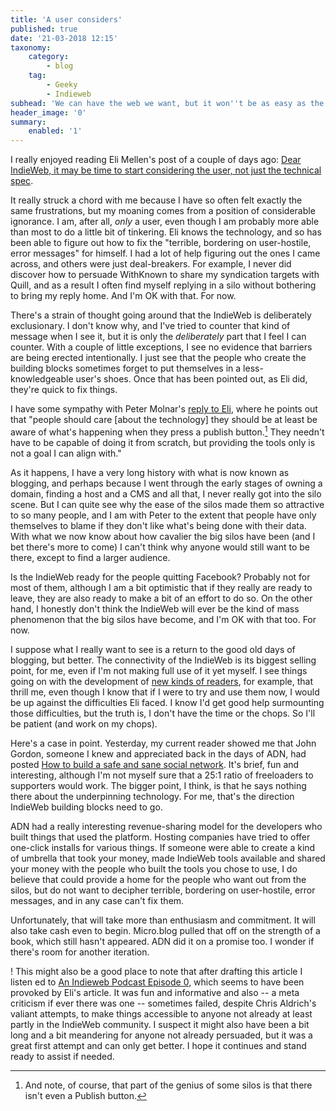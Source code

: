 ```yaml
---
title: 'A user considers'
published: true
date: '21-03-2018 12:15'
taxonomy:
    category:
        - blog
    tag:
        - Geeky
        - Indieweb
subhead: 'We can have the web we want, but it won''t be as easy as the web we don''t want.'
header_image: '0'
summary:
    enabled: '1'
---
```


I really enjoyed reading Eli Mellen's post of a couple of days ago: <a class="u-in-reply-to" href="https://eli.li/entry.php?id=20180318015703" >Dear IndieWeb, it may be time to start considering the user, not just the technical spec</a >.

It really struck a chord with me because I have so often felt exactly the same frustrations, but my moaning comes from a position of considerable ignorance. I am, after all, *only* a user, even though I am probably more able than most to do a little bit of tinkering. Eli knows the technology, and so has been able to figure out how to fix the "terrible, bordering on user-hostile, error messages" for himself. I had a lot of help figuring out the ones I came across, and others were just deal-breakers. For example, I never did discover how to persuade WithKnown to share my syndication targets with Quill, and as a result I often find myself replying in a silo without bothering to bring my reply home. And I'm OK with that. For now.

There's a strain of thought going around that the IndieWeb is deliberately exclusionary. I don't know why, and I've tried to counter that kind of message when I see it, but it is only the *deliberately* part that I feel I can counter. With a couple of little exceptions, I see no evidence that barriers are being erected intentionally. I just see that the people who create the building blocks sometimes forget to put themselves in a less-knowledgeable user's shoes. Once that has been pointed out, as Eli did, they're quick to fix things.

I have some sympathy with Peter Molnar's <a class="u-in-reply-to" href="https://petermolnar.net/re-eli-20180318015703/" >reply to Eli</a >, where he points out that "people should care [about the technology] they should be at least be aware of what's happening when they press a publish button.[^1] They needn't have to be capable of doing it from scratch, but providing the tools only is not a goal I can align with."

[^1]: And note, of course, that part of the genius of some silos is that there isn't even a Publish button.

As it happens, I have a very long history with what is now known as blogging, and perhaps because I went through the early stages of owning a domain, finding a host and a CMS and all that, I never really got into the silo scene. But I can quite see why the ease of the silos made them so attractive to so many people, and I am with Peter to the extent that people have only themselves to blame if they don't like what's being done with their data. With what we now know about how cavalier the big silos have been (and I bet there's more to come) I can't think why anyone would still want to be there, except to find a larger audience.

Is the IndieWeb ready for the people quitting Facebook? Probably not for most of them, although I am a bit optimistic that if they really are ready to leave, they are also ready to make a bit of an effort to do so. On the other hand, I honestly don't think the IndieWeb will ever be the kind of mass phenomenon that the big silos have become, and I'm OK with that too. For now.

I suppose what I really want to see is a return to the good old days of blogging, but better. The connectivity of the IndieWeb is its biggest selling point, for me, even if I'm not making full use of it yet myself. I see things going on with the development of [new kinds of readers](https://aaronparecki.com/2018/03/12/17/building-an-indieweb-reader), for example, that thrill me, even though I know that if I were to try and use them now, I would be up against the difficulties Eli faced. I know I'd get good help surmounting those difficulties, but the truth is, I don't have the time or the chops. So I'll be patient (and work on my chops).

Here's a case in point. Yesterday, my current reader showed me that John Gordon, someone I knew and appreciated back in the days of ADN, had posted <a class="u-in-reply-to" href="http://notes.kateva.org/2018/03/how-to-build-safe-and-sane-social.html" >How to build a safe and sane social network</a >. It's brief, fun and interesting, although I'm not myself sure that a 25:1 ratio of freeloaders to supporters would work. The bigger point, I think, is that he says nothing there about the underpinning technology. For me, that's the direction IndieWeb building blocks need to go. 

ADN had a really interesting revenue-sharing model for the developers who built things that used the platform. Hosting companies have tried to offer one-click installs for various things. If someone were able to create a kind of umbrella that took your money, made IndieWeb tools available and shared your money with the people who built the tools you chose to use, I do believe that could provide a home for the people who want out from the silos, but do not want to decipher terrible, bordering on user-hostile, error messages, and in any case can't fix them.

Unfortunately, that will take more than enthusiasm and commitment. It will also take cash even to begin. Micro.blog pulled that off on the strength of a book, which still hasn't appeared. ADN did it on a promise too. I wonder if there's room for another iteration.

! This might also be a good place to note that after drafting this article I listen ed to <a class="u-in-reply-to" href="https://david.shanske.com/2018/03/18/an-indieweb-podcast-episode-0/" >An Indieweb Podcast Episode 0</a >, which seems to have been provoked by Eli's article. It was fun and informative and also -- a meta criticism if ever there was one -- sometimes failed, despite Chris Aldrich's valiant attempts, to make things accessible to anyone not already at least partly in the IndieWeb community. I suspect it might also have been a bit long and a bit meandering for anyone not already persuaded, but it was a great first attempt and can only get better. I hope it continues and stand ready to assist if needed. 
